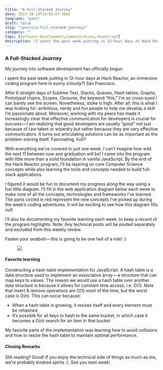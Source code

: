 ```yaml
---
title: "A Full-Stacked Journey"
date: 2015-10-14T14:58:57.508Z
template: "post"
draft: false
slug: "/posts/a-full-stacked-journey/"
category: ""
tags: [Software Development,Communication,JavaScript]
description: "I spent the past week putting in 12-hour days at Hack Reactor, an immersive coding program here in sunny (cloudy?) San Francisco. After 6 straight days of Sublime Text, Stacks, Queues, Hash tables…"
---
```


### A Full-Stacked Journey

My journey into software development has officially begun.

I spent the past week putting in 12-hour days at Hack Reactor, an immersive coding program here in sunny (cloudy?) San Francisco.

After 6 straight days of Sublime Text, Stacks, Queues, Hash tables, Graphs, Prototypal chains, Scopes, Closures, the keyword “this,” I’m so cross-eyed I can barely see the screen. Nonetheless, stoke is high. After all, this is what I was looking for: ambitious, nerdy and fun people to help me develop a skill I’m passionate about. Moreover, working with my peers has made it increasingly clear that effective communication for developers is crucial for success — I am realizing that good developers are usually “good” not just because of raw talent or wizardry but rather because they are very effective communicators. It turns out articulating solutions can be as important as the problem-solving itself. Fascinating, huh?

With everything we’ve covered in just one week, I can’t imagine how wild the next 11 between now and graduation will be! I came into the program with little more than a solid foundation in vanilla JavaScript. By the end of the Hack Reactor program, I’ll be layering on core Computer Science concepts while also learning the tools and concepts needed to build full-stack applications.

I figured it would be fun to document my progress along the way using a fun little diagram. I’ll fill in the web application diagram below each week to make note of all the concepts, technologies and frameworks I’ve learned. The parts circled in red represent the new concepts I’ve picked up during the week’s coding adventures. It will be exciting to see how this diagram fills out!

I’ll also be documenting my favorite learning each week, to keep a record of the program highlights. Note: Any technical posts will be posted separately and excluded from this weekly review.

Fasten your seatbelt — this is going to be one hell of a ride! :)

<figure>

![](/media/a-full-stacked-journey-0.png)

</figure>

#### **Favorite learning**

Constructing a hash table implementation for JavaScript. A hash table is a data structure used to implement an associative array — a structure that can map keys to values. The reason we would use a hash table over another data structure is because it allows for constant time access, i.e. O(1). Note that insert & remove operations are O(1) most of the time, but the worst case is O(n). This can occur because:

*   When a hash table is growing, it resizes itself and every element must be rehashed
*   It’s possible for all keys to hash to the same bucket, in which case it becomes a O(n) search for an item in that bucket

My favorite parts of the implementation was learning how to avoid collisions and how to resize the hash table to maintain optimal performance.

#### Closing Remarks

Still reading? Good! If you enjoy the technical side of things as much as me, we’re probably kindred spirits :). See you next week!
